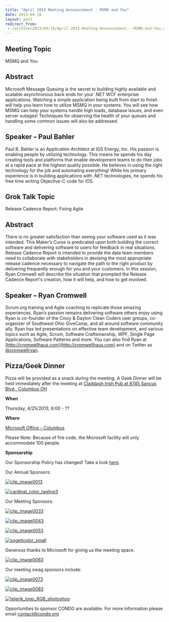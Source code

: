 ```yaml
---
title: "April 2013 Meeting Announcement - MSMQ and You"
date: 2013-04-18
layout: post
redirect_from:
 - /archive/2013/04/18/April-2013-Meeting-Announcement---MSMQ-and-You.aspx
---
```


## Meeting Topic

MSMQ and You

## Abstract

Microsoft Message Queuing is the secret to building highly available and scalable asynchronous back ends for your .NET WCF enterprise applications. Watching a simple application being built from start to finish will help you learn how to utilize MSMQ in your systems. You will see how MSMQ can help your systems handle high loads, database issues, and even server outages! Techniques for observing the health of your queues and handling some common issues will also be addressed.

## Speaker – Paul Bahler

Paul R. Bahler is an Application Architect at IGS Energy, Inc. His passion is enabling people by utilizing technology. This means he spends his day creating tools and platforms that enable development teams to do their jobs at a rapid pace at the highest quality possible. He believes in using the right technology for the job and automating everything! While his primary experience is in building applications with .NET technologies, he spends his free time writing Objective-C code for iOS.

## Grok Talk Topic

Release Cadence Report: Fixing Agile

## Abstract

There is no greater satisfaction than seeing your software used as it was intended. This Maker’s Curse is predicated upon both building the correct software and delivering software to users for feedback in real situations. Release Cadence Report is intended to provide the data team members need to collaborate with stakeholders in devising the most appropriate release cadence necessary to navigate the path to the right product by delivering frequently enough for you and your customers. In this session, Ryan Cromwell will describe the situation that prompted the Release Cadence Report's creation, how it will help, and how to get involved.

## Speaker – Ryan Cromwell

Scrum.org training and Agile coaching to replicate those amazing experiences. Ryan’s passion remains delivering software others enjoy using. Ryan is co-founder of the Cincy &amp; Dayton Clean Coders user groups, co-organizer of Southwest Ohio GiveCamp, and all around software community ally. Ryan has led presentations on effective team development, and various topics such as Agile, Scrum, Software Craftsmanship, WPF, Single Page Applications, Software Patterns and more. You can also find Ryan at  [http://cromwellhaus.com](http://cromwellhaus.com) and on Twitter as [@cromwellryan](https://twitter.com/cromwellryan).

## Pizza/Geek Dinner

Pizza will be provided as a snack during the meeting. A Geek Dinner will be held immediately after the meeting at [Claddagh Irish Pub at 8745 Sancus Blvd., Columbus OH](http://www.bing.com/local/details.aspx?lid=YN671x11725012&amp;qt=yp&amp;what=claddagh&amp;where=Columbus,+Ohio&amp;s_cid=ansPhBkYp02&amp;mkt=en-us&amp;q=claddagh&amp;FORM=LARE)

**When**

Thursday, 4/25/2013, 6:00 - ??

**Where**

[Microsoft Office – Columbus](http://maps.google.com/maps?f=q&amp;hl=en&amp;q=8800+Lyra+Dr.+Columbus,+OH+43240&amp;om=1)

Please Note: Because of fire code, the Microsoft facility will only accommodate 100 people.

**Sponsorship**

Our Sponsorship Policy has changed! Take a look [here](http://www.condg.org/documents/Sponsorship%20Policy.pdf).

Our Annual Sponsors:

[![clip_image0013](http://condg.org/images/condg_org/Windows-Live-Writer/January-2013-Meeting-Announcement--_DBCD/clip_image0013_836cae65-6416-43f8-9634-cdf52c5f00a8.jpg "clip_image0013")](http://www.improvingenterprises.com)

[![cardinal_color_tagline3](http://condg.org/images/condg_org/Windows-Live-Writer/April-2013-Meeting-Announcement---MSMQ-a_B4CC/cardinal_color_tagline3_aa7a59d8-6af9-4071-a3c6-715999b671b0.jpg "cardinal_color_tagline3")](http://www.cardinalsolutions.com)

Our Meeting Sponsors:

[![clip_image0033](http://condg.org/images/condg_org/Windows-Live-Writer/January-2013-Meeting-Announcement--_DBCD/clip_image0033_345d4739-b377-4eef-b0cc-de2ce488a588.png "clip_image0033")](http://hmbnet.com)

[![clip_image0043](http://condg.org/images/condg_org/Windows-Live-Writer/January-2013-Meeting-Announcement--_DBCD/clip_image0043_1957482a-841d-4ea5-a04d-97057017247b.jpg "clip_image0043")](http://iccohio.com)

[![clip_image0053](http://condg.org/images/condg_org/Windows-Live-Writer/January-2013-Meeting-Announcement--_DBCD/clip_image0053_2dcab694-3305-4217-bd01-3197dce29f31.png "clip_image0053")](http://www.appdynamics.com)

[![sogeticolor_small](http://condg.org/images/condg_org/Windows-Live-Writer/January-2013-Meeting-Announcement--_DBCD/sogeticolor_small_thumb.gif "sogeticolor_small")](http://us.sogeti.com)

Generous thanks to Microsoft for giving us the meeting space.

[![clip_image0063](http://condg.org/images/condg_org/Windows-Live-Writer/January-2013-Meeting-Announcement--_DBCD/clip_image0063_017112b5-ebbc-4d6b-9105-9a99563d1af4.png "clip_image0063")](http://www.microsoft.com)

Our meeting swag sponsors include:

[![clip_image0073](http://condg.org/images/condg_org/Windows-Live-Writer/January-2013-Meeting-Announcement--_DBCD/clip_image0073_813519ba-ec40-4014-b290-0f59941c9ad2.gif "clip_image0073")](http://www.jetbrains.com/)

[![clip_image0083](http://condg.org/images/condg_org/Windows-Live-Writer/January-2013-Meeting-Announcement--_DBCD/clip_image0083_5c7c9dad-55ae-4900-8acf-50958e89728c.png "clip_image0083")](http://tekpub.com)

[![telerik_logo_RGB_photoshop](http://condg.org/images/condg_org/Windows-Live-Writer/January-2013-Meeting-Announcement--_DBCD/telerik_logo_RGB_photoshop_thumb.jpg "telerik_logo_RGB_photoshop")](http://www.telerik.com)

Opportunities to sponsor CONDG are available. For more information please email [contact@condg.org](mailto:contact@condg.org)
